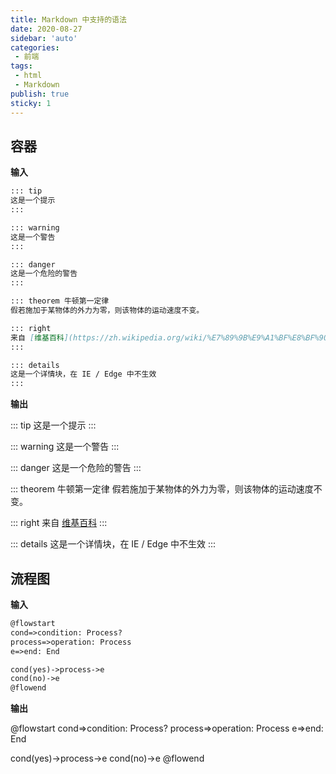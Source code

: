 ```yaml
---
title: Markdown 中支持的语法
date: 2020-08-27
sidebar: 'auto'
categories:
 - 前端
tags:
 - html
 - Markdown
publish: true
sticky: 1
---
```


## 容器

**输入**
```md
::: tip
这是一个提示
:::

::: warning
这是一个警告
:::

::: danger
这是一个危险的警告
:::

::: theorem 牛顿第一定律
假若施加于某物体的外力为零，则该物体的运动速度不变。

::: right
来自 [维基百科](https://zh.wikipedia.org/wiki/%E7%89%9B%E9%A1%BF%E8%BF%90%E5%8A%A8%E5%AE%9A%E5%BE%8B)
:::

::: details
这是一个详情块，在 IE / Edge 中不生效
:::
```

**输出**

::: tip
这是一个提示
:::

::: warning
这是一个警告
:::

::: danger
这是一个危险的警告
:::

::: theorem 牛顿第一定律
假若施加于某物体的外力为零，则该物体的运动速度不变。

::: right
来自 [维基百科](https://zh.wikipedia.org/wiki/%E7%89%9B%E9%A1%BF%E8%BF%90%E5%8A%A8%E5%AE%9A%E5%BE%8B)
:::

::: details
这是一个详情块，在 IE / Edge 中不生效
:::


## 流程图
**输入**
```md
@flowstart
cond=>condition: Process?
process=>operation: Process
e=>end: End

cond(yes)->process->e
cond(no)->e
@flowend
```

**输出**

@flowstart
cond=>condition: Process?
process=>operation: Process
e=>end: End

cond(yes)->process->e
cond(no)->e
@flowend

